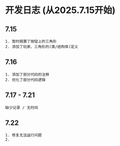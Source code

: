 # 开发日志 (从2025.7.15开始)
## 7.15 
    1. 暂时搁置了按钮上的三角形
    2. 添加了玩家、三角形的(类/结构体)定义
## 7.16
    1. 添加了部分代码的注释
    2. 优化了部分代码逻辑
## 7.17 - 7.21
    缺少记录 / 无时间
## 7.22
    1. 修复无法运行问题
    2. 
